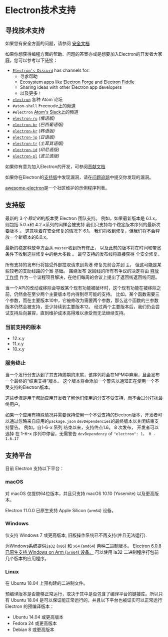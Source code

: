 # Electron技术支持

## 寻找技术支持

如果您有安全方面的问题，请参阅 [安全文档](https://github.com/electron/electron/tree/master/SECURITY.md)

如果你想获得编程方面的帮助、问题的答案亦或是想要加入Electron的开发者大家庭，您可以参考以下链接：

* [`Electron's Discord`](https://discord.com/invite/electron) has channels for:
  * 寻求帮助
  * Ecosystem apps like [Electron Forge](https://github.com/electron-userland/electron-forge) and [Electron Fiddle](https://github.com/electron/fiddle)
  * Sharing ideas with other Electron app developers
  * 以及更多！
* [`electron`](https://discuss.atom.io/c/electron) 各种 Atom 论坛
* `#atom-shell` Freenode上的频道
* `#electron` [Atom's Slack](https://discuss.atom.io/t/join-us-on-slack/16638?source_topic_id=25406)上的频道
* [`electron-ru`](https://telegram.me/electron_ru) *(俄语版)*
* [`electron-br`](https://electron-br.slack.com) *(巴西葡语版)*
* [`electron-kr`](https://electron-kr.github.io/electron-kr) *(韩语版)*
* [`electron-jp`](https://electron-jp.slack.com) *(日语版)*
* [`electron-tr`](https://electron-tr.herokuapp.com) *(土耳其语版)*
* [`electron-id`](https://electron-id.slack.com) *(印尼语版)*
* [`electron-pl`](https://electronpl.github.io) *(波兰语版)*

如果你有意为加入Electron的开发，可参阅[贡献文档](https://github.com/electron/electron/blob/master/CONTRIBUTING.md)

如果你在Electron的[支持版](#supported-versions)中发现漏洞，请在[问题追踪](../development/issues.md)中提交你发现的漏洞。

[awesome-electron](https://github.com/sindresorhus/awesome-electron)是一个社区维护的示例程序列表。

## 支持版

最新的 3 个*稳定的*的版本受 Electron 团队支持。 例如，如果最新版本是 6.1.x，则包括 5.0.x和 4.2.x系列的同样会被支持  我们只支持每个稳定版本序列的最新次要版本 。  这意味着在安全修复的情况下 6.1。 我们将收到修复，但我们将不会释放一个新版本的6.0.x。

最新的稳定释放单方面从 `master`收到所有修正， 以及此前的版本将在时间和带宽条件下收到这些修复中的绝大多数 。 最早支持的发布线将直接获得 个安全修复。

所有支持的发布行将接受外部拉取请求到背港 修复先前合并到 `主`， 但这可能是某些较老的支助线路的个案 基础。 围绕发布 返回线的所有有争议的决定将由 [释放工作组](https://github.com/electron/governance/tree/master/wg-releases) 作为一个议程项目解决，在他们每周的会议上提出了返回线返回线问题。

当一个API的改动或移除会导致某个现有功能被破坏时，这个现有功能在被移除之前，仍然会在至少两个主要版本号内得到尽可能的支持。 比如，某个函数需要三个参数，而在主要版本10中，它被修改为需要两个参数，那么这个函数的三参数版本仍然会被支持，至少持续到主要版本12。 经过两个主要版本后，我们仍会尝试支持后向兼容，直到维护成本高得难以承受而无法继续支持。

### 当前支持的版本

* 12.x.y
* 11.x.y
* 10.x.y

### 服务终止

当一个发行分支达到了其支持周期的末尾，该序列将会在NPM中弃用，且会发布一个最终的“结束支持”版本。 这个版本将会添加一个警告以通知正在使用一个不受支持的Electron版本。

这些步骤是用于帮助应用开发者了解他们使用的分支不受支持，而不会过分打扰最终用户。

如果一个应用有特殊情况并需要保持使用一个不受支持的Electron版本，开发者可以通过忽略来自应用的`package.json` `devDependencies`的最终版本以关闭结束支持警告。 例如，自1-6-x 系列 结束以来，支持终点1.6。 8 次发布， 开发者可以选择 在 1-6-x 序列中停留，无需警告 `devDependency` of `"electron": 1。 0 - 1.6.17`

## 支持平台

目前 Electron 支持以下平台：

### macOS

对 macOS 仅提供64位版本，并且只支持 macOS 10.10 (Yosemite) 以及更高版本。

Electron 11.0.0 已原生支持 Apple Silicon (`arm64`) 设备。

### Windows

仅支持 Windows 7 或更高版本, 旧版操作系统已不再支持(并且无法运行).

为Windows系统提供`ia32` (`x86`) 和 `x64` (`amd64`) 两种二进制版本。 [Electron 6.0.8 已原生支持 Windows on Arm (`arm64`) 设备。](windows-arm.md) 可以使用 ia32 二进制程序打包前几个版本的应用程序。

### Linux

在 Ubuntu 18.04 上预构建的二进制文件。

预编译版本是否能够正常运行，取决于其中是否包含了编译平台的链接库。所以只有 Ubuntu 18.04 是可以保证能正常运行的，并且以下平台也被证实可以正常运行 Electron 的预编译版本：

* Ubuntu 14.04 或更高版本
* Fedora 24 或更高版本
* Debian 8 或更高版本
